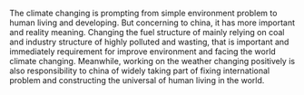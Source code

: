  The climate changing is prompting from simple environment problem to human living and developing. But concerning to china, it has more important and reality meaning. Changing the fuel structure of mainly relying on coal and industry structure of highly polluted and wasting, that is important and immediately requirement for improve environment and facing the world climate changing. Meanwhile, working on the weather changing positively is also responsibility to china of widely taking part of fixing international problem and constructing the universal of human living in the world.
